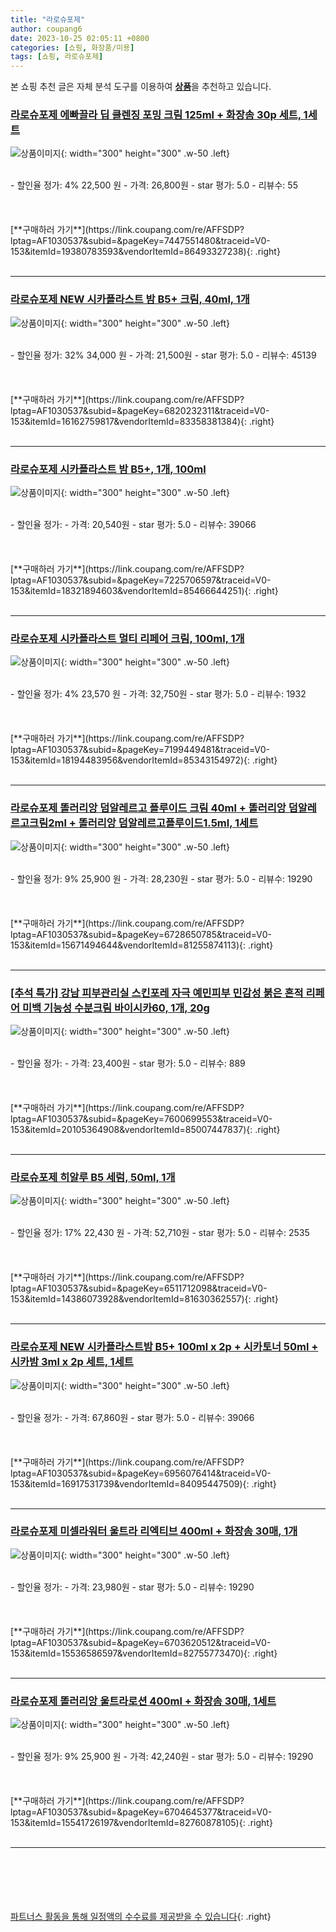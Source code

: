 ```yaml
---
title: "라로슈포제"
author: coupang6
date: 2023-10-25 02:05:11 +0800
categories: [쇼핑, 화장품/미용]
tags: [쇼핑, 라로슈포제]
---
```


본 쇼핑 추천 글은 자체 분석 도구를 이용하여 [**상품**](https://link.coupang.com/a/bao1ui)을 추천하고 있습니다.

### [라로슈포제 에빠끌라 딥 클렌징 포밍 크림 125ml + 화장솜 30p 세트, 1세트](https://link.coupang.com/re/AFFSDP?lptag=AF1030537&subid=&pageKey=7447551480&traceid=V0-153&itemId=19380783593&vendorItemId=86493327238)

![상품이미지](https://thumbnail7.coupangcdn.com/thumbnails/remote/230x230ex/image/retail/images/2023/07/06/14/3/0b040571-99cd-4e35-93bc-d76e84fe982a.jpg){: width="300" height="300" .w-50 .left}


<br>
- 할인율 정가: 4%  22,500   원
- 가격: 26,800원
- star 평가: 5.0
- 리뷰수: 55
<br>
<br>
<br>
<br>
[**구매하러 가기**](https://link.coupang.com/re/AFFSDP?lptag=AF1030537&subid=&pageKey=7447551480&traceid=V0-153&itemId=19380783593&vendorItemId=86493327238){: .right}
<br>
<br>

---

### [라로슈포제 NEW 시카플라스트 밤 B5+ 크림, 40ml, 1개](https://link.coupang.com/re/AFFSDP?lptag=AF1030537&subid=&pageKey=6820232311&traceid=V0-153&itemId=16162759817&vendorItemId=83358381384)

![상품이미지](https://thumbnail6.coupangcdn.com/thumbnails/remote/230x230ex/image/retail/images/7029698806332344-ec39724e-6947-4811-a5d6-e994e4508dec.jpg){: width="300" height="300" .w-50 .left}


<br>
- 할인율 정가: 32%  34,000   원
- 가격: 21,500원
- star 평가: 5.0
- 리뷰수: 45139
<br>
<br>
<br>
<br>
[**구매하러 가기**](https://link.coupang.com/re/AFFSDP?lptag=AF1030537&subid=&pageKey=6820232311&traceid=V0-153&itemId=16162759817&vendorItemId=83358381384){: .right}
<br>
<br>

---

### [라로슈포제 시카플라스트 밤 B5+, 1개, 100ml](https://link.coupang.com/re/AFFSDP?lptag=AF1030537&subid=&pageKey=7225706597&traceid=V0-153&itemId=18321894603&vendorItemId=85466644251)

![상품이미지](https://thumbnail9.coupangcdn.com/thumbnails/remote/230x230ex/image/vendor_inventory/b250/18eb6393cc41f83008c2ab73de8d0f88496551cc5d887fc3576c19d6b67f.jpg){: width="300" height="300" .w-50 .left}


<br>
- 할인율 정가: 
- 가격: 20,540원
- star 평가: 5.0
- 리뷰수: 39066
<br>
<br>
<br>
<br>
[**구매하러 가기**](https://link.coupang.com/re/AFFSDP?lptag=AF1030537&subid=&pageKey=7225706597&traceid=V0-153&itemId=18321894603&vendorItemId=85466644251){: .right}
<br>
<br>

---

### [라로슈포제 시카플라스트 멀티 리페어 크림, 100ml, 1개](https://link.coupang.com/re/AFFSDP?lptag=AF1030537&subid=&pageKey=7199449481&traceid=V0-153&itemId=18194483956&vendorItemId=85343154972)

![상품이미지](https://thumbnail8.coupangcdn.com/thumbnails/remote/230x230ex/image/retail/images/4448856471060209-ca6ad8e8-f34f-4009-aecd-05223d649222.png){: width="300" height="300" .w-50 .left}


<br>
- 할인율 정가: 4%  23,570   원
- 가격: 32,750원
- star 평가: 5.0
- 리뷰수: 1932
<br>
<br>
<br>
<br>
[**구매하러 가기**](https://link.coupang.com/re/AFFSDP?lptag=AF1030537&subid=&pageKey=7199449481&traceid=V0-153&itemId=18194483956&vendorItemId=85343154972){: .right}
<br>
<br>

---

### [라로슈포제 똘러리앙 덤알레르고 플루이드 크림 40ml + 똘러리앙 덤알레르고크림2ml + 똘러리앙 덤알레르고플루이드1.5ml, 1세트](https://link.coupang.com/re/AFFSDP?lptag=AF1030537&subid=&pageKey=6728650785&traceid=V0-153&itemId=15671494644&vendorItemId=81255874113)

![상품이미지](https://thumbnail9.coupangcdn.com/thumbnails/remote/230x230ex/image/retail/images/3654531562338059-60a3cc32-813b-4ff2-afc8-a4f6523676b3.jpg){: width="300" height="300" .w-50 .left}


<br>
- 할인율 정가: 9%  25,900   원
- 가격: 28,230원
- star 평가: 5.0
- 리뷰수: 19290
<br>
<br>
<br>
<br>
[**구매하러 가기**](https://link.coupang.com/re/AFFSDP?lptag=AF1030537&subid=&pageKey=6728650785&traceid=V0-153&itemId=15671494644&vendorItemId=81255874113){: .right}
<br>
<br>

---

### [[추석 특가] 강남 피부관리실 스킨포레 자극 예민피부 민감성 붉은 흔적 리페어 미백 기능성 수분크림 바이시카60, 1개, 20g](https://link.coupang.com/re/AFFSDP?lptag=AF1030537&subid=&pageKey=7600699553&traceid=V0-153&itemId=20105364908&vendorItemId=85007447837)

![상품이미지](https://thumbnail6.coupangcdn.com/thumbnails/remote/230x230ex/image/vendor_inventory/fdf2/7d725838ce46c9ac24498ec614a415b919968fcc8a73547df3a4f6d886f7.jpg){: width="300" height="300" .w-50 .left}


<br>
- 할인율 정가: 
- 가격: 23,400원
- star 평가: 5.0
- 리뷰수: 889
<br>
<br>
<br>
<br>
[**구매하러 가기**](https://link.coupang.com/re/AFFSDP?lptag=AF1030537&subid=&pageKey=7600699553&traceid=V0-153&itemId=20105364908&vendorItemId=85007447837){: .right}
<br>
<br>

---

### [라로슈포제 히알루 B5 세럼, 50ml, 1개](https://link.coupang.com/re/AFFSDP?lptag=AF1030537&subid=&pageKey=6511712098&traceid=V0-153&itemId=14386073928&vendorItemId=81630362557)

![상품이미지](https://thumbnail7.coupangcdn.com/thumbnails/remote/230x230ex/image/retail/images/1368844000183587-071a3b53-d75b-4caa-b41a-a829c4d44cb6.jpg){: width="300" height="300" .w-50 .left}


<br>
- 할인율 정가: 17%  22,430   원
- 가격: 52,710원
- star 평가: 5.0
- 리뷰수: 2535
<br>
<br>
<br>
<br>
[**구매하러 가기**](https://link.coupang.com/re/AFFSDP?lptag=AF1030537&subid=&pageKey=6511712098&traceid=V0-153&itemId=14386073928&vendorItemId=81630362557){: .right}
<br>
<br>

---

### [라로슈포제 NEW 시카플라스트밤 B5+ 100ml x 2p + 시카토너 50ml + 시카밤 3ml x 2p 세트, 1세트](https://link.coupang.com/re/AFFSDP?lptag=AF1030537&subid=&pageKey=6956076414&traceid=V0-153&itemId=16917531739&vendorItemId=84095447509)

![상품이미지](https://thumbnail9.coupangcdn.com/thumbnails/remote/230x230ex/image/retail/images/2022/11/29/11/5/53af6fa3-0c98-44e1-8fb3-0bedf9de1cc5.jpg){: width="300" height="300" .w-50 .left}


<br>
- 할인율 정가: 
- 가격: 67,860원
- star 평가: 5.0
- 리뷰수: 39066
<br>
<br>
<br>
<br>
[**구매하러 가기**](https://link.coupang.com/re/AFFSDP?lptag=AF1030537&subid=&pageKey=6956076414&traceid=V0-153&itemId=16917531739&vendorItemId=84095447509){: .right}
<br>
<br>

---

### [라로슈포제 미셀라워터 울트라 리엑티브 400ml + 화장솜 30매, 1개](https://link.coupang.com/re/AFFSDP?lptag=AF1030537&subid=&pageKey=6703620512&traceid=V0-153&itemId=15536586597&vendorItemId=82755773470)

![상품이미지](https://thumbnail7.coupangcdn.com/thumbnails/remote/230x230ex/image/retail/images/33384076502660-56980e3d-7985-46e6-a0df-3712acef8967.jpg){: width="300" height="300" .w-50 .left}


<br>
- 할인율 정가: 
- 가격: 23,980원
- star 평가: 5.0
- 리뷰수: 19290
<br>
<br>
<br>
<br>
[**구매하러 가기**](https://link.coupang.com/re/AFFSDP?lptag=AF1030537&subid=&pageKey=6703620512&traceid=V0-153&itemId=15536586597&vendorItemId=82755773470){: .right}
<br>
<br>

---

### [라로슈포제 똘러리앙 울트라로션 400ml + 화장솜 30매, 1세트](https://link.coupang.com/re/AFFSDP?lptag=AF1030537&subid=&pageKey=6704645377&traceid=V0-153&itemId=15541726197&vendorItemId=82760878105)

![상품이미지](https://thumbnail7.coupangcdn.com/thumbnails/remote/230x230ex/image/retail/images/4851815948692632-92938ec5-37c9-481c-922c-340b954adefb.jpg){: width="300" height="300" .w-50 .left}


<br>
- 할인율 정가: 9%  25,900   원
- 가격: 42,240원
- star 평가: 5.0
- 리뷰수: 19290
<br>
<br>
<br>
<br>
[**구매하러 가기**](https://link.coupang.com/re/AFFSDP?lptag=AF1030537&subid=&pageKey=6704645377&traceid=V0-153&itemId=15541726197&vendorItemId=82760878105){: .right}
<br>
<br>

---
<br><br><br><br><br> [파트너스 활동을 통해 일정액의 수수료를 제공받을 수 있습니다](https://link.coupang.com/a/bao1ui){: .right}